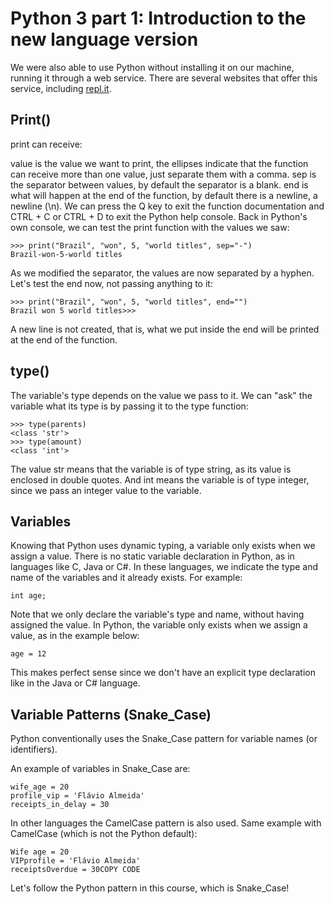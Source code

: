 # Python 3 part 1: Introduction to the new language version

We were also able to use Python without installing it on our machine, running it through a web service. There are several websites that offer this service, including [repl.it](https://replit.com/).


## Print()

print can receive:

value is the value we want to print, the ellipses indicate that the function can receive more than one value, just separate them with a comma.
sep is the separator between values, by default the separator is a blank.
end is what will happen at the end of the function, by default there is a newline, a newline (\n).
We can press the Q key to exit the function documentation and CTRL + C or CTRL + D to exit the Python help console. Back in Python's own console, we can test the print function with the values ​​we saw:
```
>>> print("Brazil", "won", 5, "world titles", sep="-")
Brazil-won-5-world titles
```
As we modified the separator, the values ​​are now separated by a hyphen. Let's test the end now, not passing anything to it:
```
>>> print("Brazil", "won", 5, "world titles", end="")
Brazil won 5 world titles>>>
```
A new line is not created, that is, what we put inside the end will be printed at the end of the function.

## type()

The variable's type depends on the value we pass to it. We can "ask" the variable what its type is by passing it to the type function:
```
>>> type(parents)
<class 'str'>
>>> type(amount)
<class 'int'>
```
The value str means that the variable is of type string, as its value is enclosed in double quotes. And int means the variable is of type integer, since we pass an integer value to the variable.

## Variables
Knowing that Python uses dynamic typing, a variable only exists when we assign a value.
There is no static variable declaration in Python, as in languages ​​like C, Java or C#. In these languages, we indicate the type and name of the variables and it already exists.
For example:
```
int age;
```
Note that we only declare the variable's type and name, without having assigned the value.
In Python, the variable only exists when we assign a value, as in the example below:
```
age = 12
```
This makes perfect sense since we don't have an explicit type declaration like in the Java or C# language.

## Variable Patterns (Snake_Case)
Python conventionally uses the Snake_Case pattern for variable names (or identifiers).

An example of variables in Snake_Case are:
```
wife_age = 20
profile_vip = 'Flávio Almeida'
receipts_in_delay = 30
```
In other languages ​​the CamelCase pattern is also used. Same example with CamelCase (which is not the Python default):
```
Wife age = 20
VIPprofile = 'Flávio Almeida'
receiptsOverdue = 30COPY CODE
```
Let's follow the Python pattern in this course, which is Snake_Case!
